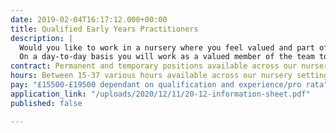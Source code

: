 ```yaml
---
date: 2019-02-04T16:17:12.000+00:00
title: Qualified Early Years Practitioners
description: |
  Would you like to work in a nursery where you feel valued and part of a supportive team?
  On a day-to-day basis you will work as a valued member of the team to ensure that all children receive high quality care and support, are kept safe, and receive rich and stimulating play experiences which meet their individual learning needs.
contract: Permanent and temporary positions available across our nursery settings
hours: Between 15-37 various hours available across our nursery settings
pay: "£15500-£19500 dependant on qualification and experience/pro rata"
application_link: "/uploads/2020/12/11/20-12-information-sheet.pdf"
published: false

---
```

